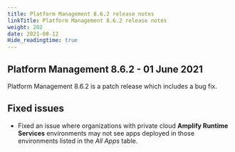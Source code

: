 ```yaml
---
title: Platform Management 8.6.2 release notes
linkTitle: Platform Management 8.6.2 release notes
weight: 202
date: 2021-08-12
Hide_readingtime: true
---
```


## Platform Management 8.6.2 - 01 June 2021

Platform Management 8.6.2 is a patch release which includes a bug fix.

## Fixed issues

* Fixed an issue where organizations with private cloud **Amplify Runtime Services** environments may not see apps deployed in those environments listed in the _All Apps_ table.
